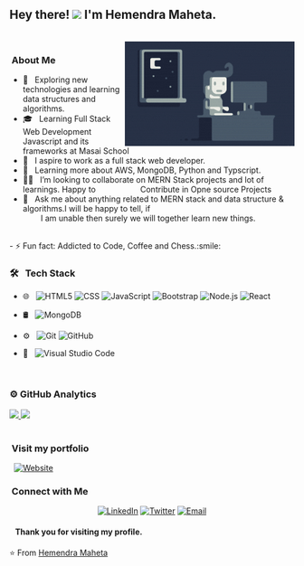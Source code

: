  <h2> Hey there! <img src="https://media.giphy.com/media/hvRJCLFzcasrR4ia7z/giphy.gif" width="30px"> I'm Hemendra Maheta.</h2>
 <br/>
 
 <div><img align="right" alt="Github" src="https://raw.githubusercontent.com/AVS1508/AVS1508/master/assets/Night-Coding.gif" /></div>

<h3> &nbsp;About Me </h3>  

- 🙂 &nbsp; Exploring new technologies and learning data structures and algorithms.
- 🎓 &nbsp; Learning Full Stack Web Development Javascript and its frameworks at Masai School
- 💼 &nbsp; I aspire to work as a full stack web developer.
- 🌱 &nbsp; Learning more about AWS, MongoDB, Python and Typscript.
- 👯‍♂️ &nbsp;&nbsp;I’m looking to collaborate on MERN Stack projects and lot of learnings. Happy to &nbsp; &nbsp; &nbsp; &nbsp;&nbsp; &nbsp; &nbsp;&nbsp;&nbsp;&nbsp;&nbsp; &nbsp; Contribute in Opne source Projects<br>
- 💬 &nbsp;&nbsp;Ask me about anything related to MERN stack and data structure & algorithms.I will be happy to tell, if <br/>&nbsp;&nbsp;&nbsp;&nbsp;&nbsp;&nbsp;&nbsp;&nbsp;I am unable then surely we will together learn new things.
<br/>
- ⚡ Fun fact: Addicted to Code, Coffee and Chess.:smile:

<h3> 🛠 &nbsp;&nbsp;Tech Stack</h3>

- 🌐 &nbsp;
  ![HTML5](https://img.shields.io/badge/-HTML5-333333?style=flat&logo=HTML5)
  ![CSS](https://img.shields.io/badge/-CSS-333333?style=flat&logo=CSS3&logoColor=1572B6)
  ![JavaScript](https://img.shields.io/badge/-JavaScript-333333?style=flat&logo=javascript)
  ![Bootstrap](https://img.shields.io/badge/-Bootstrap-333333?style=flat&logo=bootstrap&logoColor=563D7C)
  ![Node.js](https://img.shields.io/badge/-Node.js-333333?style=flat&logo=node.js)
  ![React](https://img.shields.io/badge/-React-333333?style=flat&logo=react)
<!--   ![Redux](https://img.shields.io/badge/-Redux-236799?style=flat&logo=redux) -->

- 🛢 &nbsp;
  ![MongoDB](https://img.shields.io/badge/-MongoDB-333333?style=flat&logo=mongodb)
  
- ⚙️ &nbsp;
  ![Git](https://img.shields.io/badge/-Git-333333?style=flat&logo=git)
  ![GitHub](https://img.shields.io/badge/-GitHub-333333?style=flat&logo=github)
- 🔧 &nbsp;
  ![Visual Studio Code](https://img.shields.io/badge/-Visual%20Studio%20Code-333333?style=flat&logo=visual-studio-code&logoColor=007ACC)
<!--   ![Atom](https://img.shields.io/badge/-Atom-333333?style=flat&logocolor=&logo=atom) -->
<br/>
 <div>
<h3>⚙️ GitHub Analytics</h3>
<a href="https://github.com/hmehta051">
  <img height="180em" src="https://github-readme-stats.vercel.app/api?username=hmehta051&show_icons=true&theme=radical" />
  <img height="180em" src="https://github-readme-stats.vercel.app/api/top-langs/?username=hmehta051&theme=buefy&layout=compact" />
</a>
 </div>
<br/>
<h3>&nbsp;Visit my portfolio </h3>
&nbsp;&nbsp;<a href="https://hmehta051.netlify.app/" target="_blank" target="_blank"><img alt="Website" src="https://img.shields.io/badge/Website-portfolio-blue?style=flat-square&logo=google-chrome"></a><br/>

<h3>&nbsp;Connect with Me </h3>
<p align="center">
<a href="www.linkedin.com/in/hemendramaheta" target="_blank"><img alt="LinkedIn" src="https://img.shields.io/badge/LinkedIn-Hemendra%20Maheta-blue?style=flat-square&logo=linkedin"></a>
<a href="https://twitter.com/hmehta051" target="_blank"><img alt="Twitter" src="https://img.shields.io/badge/Twitter-Hemendra%20Maheta-blue?style=flat-square&logo=twitter"></a>
<a href="mailto:hmehta051@gmail.com" target="_blank"><img alt="Email" src="https://img.shields.io/badge/Gmail-Hemendra%20Maheta-blue?style=flat-square&logo=gmail"></a>
</p>

#### &nbsp;&nbsp; Thank you for visiting my profile.

⭐️ From [Hemendra Maheta](https://github.com/hmehta051)
